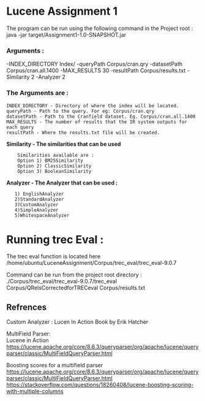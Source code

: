 # Lucene Assignment 1 
The program can be run using the following command in the Project root :  
java -jar target/Assignment1-1.0-SNAPSHOT.jar

### Arguments : 
-INDEX_DIRECTORY Index/ -queryPath Corpus/cran.qry -datasetPath Corpus/cran.all.1400 -MAX_RESULTS 30  -resultPath Corpus/results.txt -Similarity 2 -Analyzer 2  


### The Arguments are : 
```
INDEX_DIRECTORY - Directory of where the index will be located.   
queryPath - Path to the query. For eg: Corpus/cran.qry  
datasetPath - Path to the Cranfield dataset. Eg. Corpus/cran.all.1400  
MAX_RESULTS - The number of results that the IR system outputs for each query  
resultPath - Where the results.txt file will be created. 
``` 

**Similarity - The similarities that can be used**  

        Similarities available are :  
        Option 1) BM25Similarity  
        Option 2) ClassicSimilarity  
        Option 3) BooleanSimilarity  
                
**Analyzer - The Analyzer that can be used :**  
```
   1) EnglishAnalyzer  
   2)StandardAnalyzer  
   3)CustomAnalyzer  
   4)SimpleAnalyzer  
   5)WhitespaceAnalyzer  
```           
# Running trec Eval : 

The trec eval function is located here /home/ubuntu/LuceneAssignment/Corpus/trec_eval/trec_eval-9.0.7

Command can be run from the project root directory :  
./Corpus/trec_eval/trec_eval-9.0.7/trec_eval Corpus/QRelsCorrectedforTRECeval Corpus/results.txt


## Refrences 

Custom Analyzer : Lucen In Action Book by Erik Hatcher


MultiField Parser:  
Lucene in Action 
https://lucene.apache.org/core/8.6.3/queryparser/org/apache/lucene/queryparser/classic/MultiFieldQueryParser.html

Boosting scores for a multifield parser 
https://lucene.apache.org/core/8.6.3/queryparser/org/apache/lucene/queryparser/classic/MultiFieldQueryParser.html
https://stackoverflow.com/questions/18260408/lucene-boosting-scoring-with-multiple-columns

 